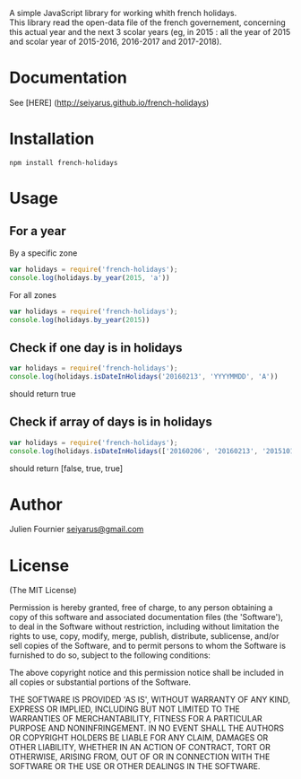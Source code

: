 A simple JavaScript library for working whith french holidays.  
This library read the open-data file of the french governement, concerning this actual year and the next 3 scolar years (eg, in 2015 : all the year of 2015 and scolar year of 2015-2016, 2016-2017 and 2017-2018).

# Documentation
See [HERE] (http://seiyarus.github.io/french-holidays)

# Installation

`npm install french-holidays`

# Usage
## For a year
By a specific zone
```javascript
var holidays = require('french-holidays');
console.log(holidays.by_year(2015, 'a'))
```

For all zones
```javascript
var holidays = require('french-holidays');
console.log(holidays.by_year(2015))
```

## Check if one day is in holidays
```javascript
var holidays = require('french-holidays');
console.log(holidays.isDateInHolidays('20160213', 'YYYYMMDD', 'A'))
```
should return true

## Check if array of days is in holidays
```javascript
var holidays = require('french-holidays');
console.log(holidays.isDateInHolidays(['20160206', '20160213', '20151017'], 'YYYYMMDD', 'A'))
```

should return [false, true, true]

# Author

Julien Fournier <seiyarus@gmail.com>

# License

(The MIT License)

Permission is hereby granted, free of charge, to any person obtaining a copy of this software and associated documentation files (the 'Software'), to deal in the Software without restriction, including without limitation the rights to use, copy, modify, merge, publish, distribute, sublicense, and/or sell copies of the Software, and to permit persons to whom the Software is furnished to do so, subject to the following conditions:

The above copyright notice and this permission notice shall be included in all copies or substantial portions of the Software.

THE SOFTWARE IS PROVIDED 'AS IS', WITHOUT WARRANTY OF ANY KIND, EXPRESS OR IMPLIED, INCLUDING BUT NOT LIMITED TO THE WARRANTIES OF MERCHANTABILITY, FITNESS FOR A PARTICULAR PURPOSE AND NONINFRINGEMENT. IN NO EVENT SHALL THE AUTHORS OR COPYRIGHT HOLDERS BE LIABLE FOR ANY CLAIM, DAMAGES OR OTHER LIABILITY, WHETHER IN AN ACTION OF CONTRACT, TORT OR OTHERWISE, ARISING FROM, OUT OF OR IN CONNECTION WITH THE SOFTWARE OR THE USE OR OTHER DEALINGS IN THE SOFTWARE.
